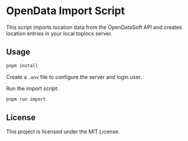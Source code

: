# OpenData Import Script

This script imports location data from the OpenDataSoft API and creates location entries in your local toplocs server.


## Usage

```sh
pnpm install
```

Create a `.env` file to configure the server and login user.

Run the import script:

```sh
pnpm run import
```

## License

This project is licensed under the MIT License.

